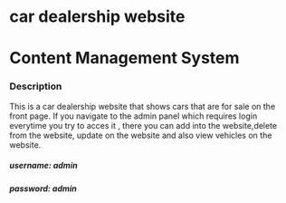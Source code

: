# car dealership website



# Content Management System

### Description

This is a car dealership website that shows cars that are for sale on the front page. If you navigate to the admin panel which requires login everytime you try to acces it , there you can add into the website,delete from the website, update on the website and also view vehicles on the website.

##### username: admin 
##### password: admin
